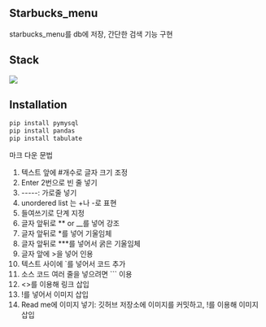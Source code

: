 ## Starbucks_menu
starbucks_menu를 db에 저장, 간단한 검색 기능 구현 

## Stack
<img src="https://img.shields.io/badge/Python-3776AB?style=fo=Python&logoColor=white">


## Installation
```python
pip install pymysql
pip install pandas
pip install tabulate
```

마크 다운 문법
1. 텍스트 앞에 #개수로 글자 크기 조정
2. Enter 2번으로 빈 줄 넣기
3. -----: 가로줄 넣기
4. unordered list 는 +나 -로 표현
5. 들여쓰기로 단계 지정
6. 글자 앞뒤로 ** or __를 넣어 강조
7. 글자 앞뒤로 *를 넣어 기울임체
8. 글자 앞뒤로 ***를 넣어서 굵은 기울임체
9. 글자 앞에 >을 넣어 인용
10. 텍스트 사이에 `를 넣어서 코드 추가
11. 소스 코드 여러 줄을 넣으려면 ``` 이용
12. <>를 이용해 링크 삽입
13. !를 넣어서 이미지 삽입
14. Read me에 이미지 넣기: 깃허브 저장소에 이미지를 커밋하고, !를 이용해 이미지 삽입
